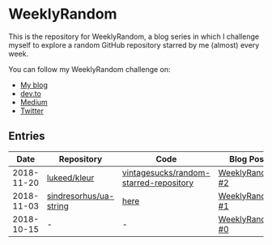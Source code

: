# WeeklyRandom
This is the repository for WeeklyRandom, a blog series in which I challenge myself to explore a random GitHub repository starred by me (almost) every week.

You can follow my WeeklyRandom challenge on:
* [My blog](https://nikol.as/)
* [dev.to](https://dev.to/vintagesucks)
* [Medium](https://medium.com/@VintageSucks)
* [Twitter](https://twitter.com/VintageSucks)

## Entries

|Date|Repository|Code|Blog Post|
|---|---|---|---|
|2018-11-20|[lukeed/kleur](https://github.com/lukeed/kleur)|[vintagesucks/random-starred-repository](https://github.com/vintagesucks/random-starred-repository/pull/10/files)|[WeeklyRandom #2](https://nikol.as/blog/2018/11/weeklyrandom-lukeed-kleur/)|
|2018-11-03|[sindresorhus/ua-string](https://github.com/sindresorhus/ua-string)|[here](https://github.com/vintagesucks/weeklyrandom/tree/master/sindresorhus/ua-string)|[WeeklyRandom #1](https://nikol.as/blog/2018/11/sindresorhus-ua-string/)|
|2018-10-15|-|-|[WeeklyRandom #0](https://nikol.as/blog/2018/10/weeklyrandom-0/)|
